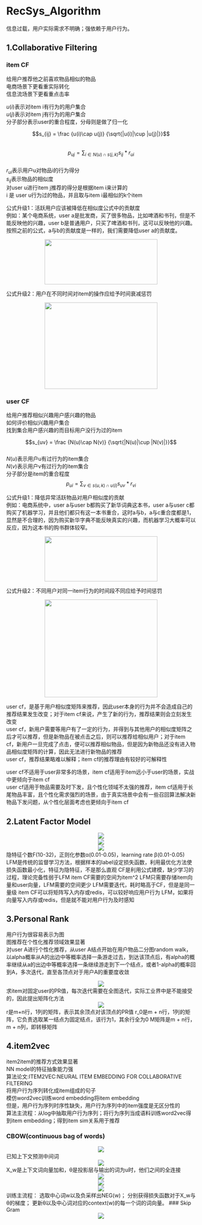 # RecSys_Algorithm

信息过载，用户实际需求不明确；强依赖于用户行为。  

## 1.Collaborative Filtering
### item CF

给用户推荐他之前喜欢物品相似的物品  
电商场景下更看重实际转化  
信息流场景下更看重点击率  

$u(i)$表示对item i有行为的用户集合  
$u(j)$表示对item j有行为的用户集合  
分子部分表示user的重合程度，分母则是做了归一化  

$$s_{ij} = \frac {u(i)\cap u(j)} {\sqrt{|u(i)|\cup |u(j)|}}$$  
$$p_{uj} = \sum_{i\in N(u) \cap s(j,k)} {s_{ij} * r_{ui}}$$  
$r_{ui}$表示用户u对物品i的行为得分  
$s_{ij}$表示物品的相似度  
对user u进行item j推荐的得分是根据item i来计算的  
i 是 user u行为过的物品，并且取与item i最相似的k个item  
  
公式升级1：活跃用户应该被降低在相似度公式中的贡献度  
例如：某个电商系统，user a是批发商，买了很多物品，比如啤酒和书刊，但是不能反映他的兴趣，user b是普通用户，只买了啤酒和书刊，这可以反映他的兴趣。按照之前的公式，a与b的贡献度是一样的，我们需要降低user a的贡献度。  
<div align=center><img src="https://github.com/TripleHack/RecSys_Algorithm/blob/master/RecSys公式/2.1.3.png" width="300" height="120" /></div>  
  
公式升级2：用户在不同时间对item的操作应给予时间衰减惩罚  
<div align=center><img src="https://github.com/TripleHack/RecSys_Algorithm/blob/master/RecSys公式/2.1.4.png" width="300" height="230" /></div>  

### user CF
给用户推荐相似兴趣用户感兴趣的物品  
如何评价相似兴趣用户集合  
找到集合用户感兴趣的而目标用户没行为过的item  
  
$$s_{uv} = \frac {N(u)\cap N(v)} {\sqrt{|N(u)|\cup |N(v)|}}$$  
$N(u)$表示用户u有过行为的item集合  
$N(v)$表示用户v有过行为的item集合  
分子部分是item的重合程度  
$$p_{ui} = \sum_{v\in s(u,k) \cap u(i)} {s_{uv} * r_{vi}}$$  
  
公式升级1：降低异常活跃物品对用户相似度的贡献  
例如：电商系统中，user a与user b都购买了新华词典这本书，user a与user c都购买了机器学习，并且他们都只有这一本书重合，这时a与b，a与c重合度都是1，显然是不合理的，因为购买新华字典不能反映真实的兴趣，而机器学习大概率可以反应，因为这本书的购书群体较窄。  
<div align=center><img src="https://github.com/TripleHack/RecSys_Algorithm/blob/master/RecSys公式/2.1.5.png" width="300" height="120" /></div>  
  
公式升级2：不同用户对同一item行为的时间段不同应给予时间惩罚  
<div align=center><img src="https://github.com/TripleHack/RecSys_Algorithm/blob/master/RecSys公式/2.1.6.png" width="300" height="260" /></div>  
  
user cf，是基于用户相似度矩阵来推荐，因此user本身的行为并不会造成自己的推荐结果发生改变；对于item cf来说，产生了新的行为，推荐结果则会立刻发生改变  
user cf，新用户需要等用户有了一定的行为，并得到与其他用户的相似度矩阵之后才可以推荐，但是新物品在被点击之后，则可以推荐给相似用户；对于item cf，新用户一旦完成了点击，便可以推荐相似物品，但是因为新物品还没有进入物品相似度矩阵的计算，因此无法进行新物品的推荐  
user cf，推荐结果略难以解释；item cf的推荐理由有较好的可解释性  
  
user cf不适用于user非常多的场景，item cf适用于item远小于user的场景，实战中更倾向于item cf  
user cf适用于物品需要及时下发，且个性化领域不太强的推荐，item cf适用于长尾物品丰富，且个性化需求强烈的场景，由于真实场景中会有一些召回算法解决新物品下发问题，从个性化层面考虑也更倾向于item cf  
  
## 2.Latent Factor Model  
<div align=center><img src="https://github.com/TripleHack/RecSys_Algorithm/blob/master/formula/2.1.png"/></div>  
<div align=center><img src="https://github.com/TripleHack/RecSys_Algorithm/blob/master/formula/2.2.png"/></div>  
<div align=center><img src="https://github.com/TripleHack/RecSys_Algorithm/blob/master/formula/2.3.png"/></div>  
隐特征个数F(10-32)，正则化参数α(0.01-0.05)，learning rate β(0.01-0.05)  
LFM是传统的监督学习方法，根据样本的label设定损失函数，利用最优化方法使损失函数最小化，特征为隐特征，不是那么直观  
CF是利用公式建模，缺少学习的过程，理论完备性弱于LFM  
item CF需要的空间为item^2  
LFM只需要存储item向量和user向量，LFM需要的空间更少  
LFM需要迭代，耗时略高于CF，但是是同一量级  
item CF可以将矩阵写入内存或redis，可以较好响应用户行为  
LFM，如果将向量写入内存或redis，但是就不能对用户行为及时感知  
  
## 3.Personal Rank  
用户行为很容易表示为图  
图推荐在个性化推荐领域效果显著  
对user A进行个性化推荐，从user A结点开始在用户物品二分图random walk，以alpha概率从A的出边中等概率选择一条游走过去，到达该顶点后，有alpha的概率继续从a的出边中等概率选择一条继续游走到下一个结点，或者1-alpha的概率回到A，多次迭代，直至各顶点对于用户A的重要度收敛  
<div align=center><img src="https://github.com/TripleHack/RecSys_Algorithm/blob/master/formula/3.1.png"/></div>  
求item对固定user的PR值，每次迭代需要在全图迭代，实际工业界中是不能接受的，因此提出矩阵化方法  
<div align=center><img src="https://github.com/TripleHack/RecSys_Algorithm/blob/master/formula/3.2.png"/></div>  
r是m+n行，1列的矩阵，表示其余顶点对该顶点的PR值  
r_0是m + n行，1列的矩阵，它负责选取某一结点为固定结点，该行为1，其余行全为0  
M矩阵是m + n行，m + n列，即转移矩阵  
  
## 4.item2vec  
item2item的推荐方式效果显著  
NN model的特征抽象能力强  
算法论文:ITEM2VEC:NEURAL ITEM EMBEDDING FOR COLLABORATIVE FILTERING  
将用户行为序列转化成item组成的句子  
模仿word2vec训练word embedding将item embedding  
但是，用户行为序列时序性缺失，用户行为序列中的item强度是无区分性的  
算法主流程：从log中抽取用户行为序列；将行为序列当成语料训练word2vec得到item embedding；得到item sim关系用于推荐  
### CBOW(continuous bag of words)  
<div align=center><img src="https://github.com/TripleHack/RecSys_Algorithm/blob/master/formula/4.1.png"/></div>  
已知上下文预测中间词  
<div align=center><img src="https://github.com/TripleHack/RecSys_Algorithm/blob/master/formula/4.2.png"/></div>  
X_w是上下文词向量加和，θ是投影层与输出的词为u时，他们之间的全连接  
<div align=center><img src="https://github.com/TripleHack/RecSys_Algorithm/blob/master/formula/4.4.png"/></div>  
<div align=center><img src="https://github.com/TripleHack/RecSys_Algorithm/blob/master/formula/4.5.png"/></div>  
<div align=center><img src="https://github.com/TripleHack/RecSys_Algorithm/blob/master/formula/4.6.png"/></div>  
训练主流程：
选取中心词w以及负采样出NEG(w)；  
分别获得损失函数对于X_w与θ的梯度；  
更新θ以及中心词对应的context(w)的每一个词的词向量。  
### Skip Gram  
<div align=center><img src="https://github.com/TripleHack/RecSys_Algorithm/blob/master/formula/4.3.png"/></div>  
